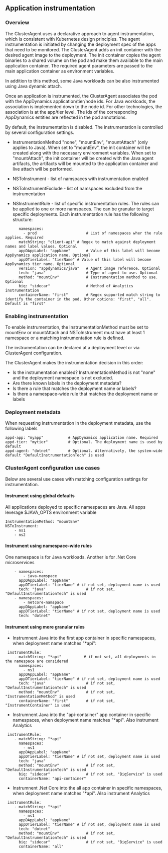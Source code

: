 ## Application instrumentation

### Overview

The ClusterAgent uses a declarative approach to agent instrumentation, which is consistent with Kubernetes design principles. 
The agent instrumentation is initiated by changing the deployment spec of the apps that need to be monitored. The ClusterAgent adds an init container with the desired agent image to the deployment. The init container copies the agent binaries to a shared volume on the pod and make them available to the main application container. The required agent parameters are passed to the main application container as environment variables. 

In addition to this method, some Java workloads can be also instrumented using Java dynamic attach.

Once an application is instrumented, the ClusterAgent associates the pod with the AppDynamics application/tier/node ids. For Java workloads, the association is implemented down to the node id. For other technologies, the association is at the app/tier level. The ids of the corresponding AppDynamics entities are reflected in the pod annotations.

By default, the instrumentation is disabled. The instrumentation is controlled by several configuration settings.
* InstrumentationMethod "none", "mountEnv", "mountAttach" (only applies to Java). When set to "mountEnv", the init container will be created along with the necessary environment variables. When set to "mountAttach", the init container will be created with the Java agent artifacts, the artifacts will be mounted to the application container and live attach will be performed.

* NSToInstrument - list of namspaces with instrumentation enabled
* NSToInstrumentExclude - list of namspaces excluded from the instrumentation
* NSInstrumentRule - list of specific instrumentation rules. The rules can be applied to one or more namspaces. The can be granular to target specific deployments. Each instrumentation rule has the following structure: 

```	  
	  namespaces:
	    - prod						# List of namespaces wher the rule applies. Required	
	  matchString: "client-api"	# Regex to match against deployment names and label values. Optional	
	  appDAppLabel: "appName"		# Value of this label will become AppDynamics application name. Optional			
	  appDTierLabel: "tierName"	# Value of this label will become AppDynamics tier name. Optional			
	  version: "appdynamics/java"	# Agent image reference. Optional	
	  tech: "java"					# Type of agent to use. Optional	
	  method: "mountEnv"			# Instrumentation method to use. Optional	
      biq: "sidecar"				# Method of Analytics instrumentation
	  containerName: "first"		# Regex supported match string to identify the container in the pod. Other options: "first", "all". Default is "first"
```

### Enabling instrumentation
To enable instrumentation, the InstrumentationMethod must be set to mountEnv or mountAttach and NSToInstrument must have at least 1 namespace or a matching instrumentation rule is defined.

The instrumentation can be declared at a deployment level or via ClusterAgent configuration.

 
The ClusterAgent makes the instrumentation decision in this order:

* Is the instrumentation enabled? InstrumentationMethod is not "none" and the deployment namespace is not excluded.
* Are there known labels in the deployment metadata?
* Is there a rule that matches the deployment name or labels?
* Is there a namespace-wide rule that matches the deployment	name or labels

### Deployment metadata
When requesting instrumentation in the deployment metadata, use the following labels

```
appd-app: "myapp"			# AppDynamics application name. Required
appd-tier: "mytier"  		# Optional. The deployment name is used by default
appd-agent: "dotnet" 		# Optional. Alternatively, the system-wide default "DefaultInstrumentationTech" is used
```


### ClusterAgent configuration use cases
Below are several use cases with matching configuration settings for instrumentation.

#### Instrument using global defaults
All applications deployed to specific namespaces are Java. All apps leverage $JAVA_OPTS environment variable

```
InstrumentationMethod: "mountEnv"
NSToInstrument:
	- ns1
	- ns2
```


#### Instrument using namespace-wide rules
One namespace is for Java workloads. Another is for .Net Core microservices

```instrumentRule:
	- namespaces:
	    - java-namspace
	  appDAppLabel: "appName"
	  appDTierLabel: "tierName"	# if not set, deployment name is used
	  tech: "java"					# if not set, "DefaultInstrumentationTech" is used
	- namespaces:
	    - netcore-namspace
	  appDAppLabel: "appName"
	  appDTierLabel: "tierName"	# if not set, deployment name is used
	  tech: "dotnet"
```


#### Instrument using more granular rules
* Instrumnent Java into the first app container in specific namespaces, when deployment name matches "*api":
```
 instrumentRule:
	- matchString: "*api"          # if not set, all deployments in the namespace are considered
	  namespaces:
	    - ns1
	  appDAppLabel: "appName"
	  appDTierLabel: "tierName"	# if not set, deployment name is used
	  tech: "java"					# if not set, "DefaultInstrumentationTech" is used
	  method: "mountEnv"			# if not set, "InstrumentationMethod" is used
	  containerName: "first"		# if not set, "InstrumentContainer" is used
```

* Instrumnent Java into the "api-container" app container in specific namespaces, when deployment name matches "*api". Also instrument Analytics
```
 instrumentRule:
	- matchString: "*api"
	  namespaces:
	    - ns1
	  appDAppLabel: "appName"
	  appDTierLabel: "tierName"	# if not set, deployment name is used
	  tech: "java"
	  method: "mountEnv"			# if not set, "DefaultInstrumentationTech" is used
      biq: "sidecar"				# if not set, "BiqService" is used
	  containerName: "api-container"
```

* Instrumnent .Net Core into the all app container in specific namespaces, when deployment name matches "*api". Also instrument Analytics
```
 instrumentRule:
	- matchString: "*api"
	  namespaces:
	    - ns1
	  appDAppLabel: "appName"		 
	  appDTierLabel: "tierName"	# if not set, deployment name is used
	  tech: "dotnet"
	  method: "mountEnv"			# if not set, "DefaultInstrumentationTech" is used
      biq: "sidecar"				# if not set, "BiqService" is used
	  containerName: "all"
```